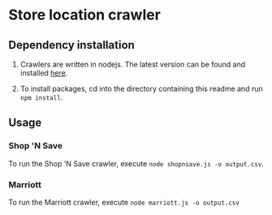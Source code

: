 # Store location crawler

## Dependency installation

1. Crawlers are written in nodejs. The latest version can be found and installed [here](https://nodejs.org/en/).

2. To install packages, cd into the directory containing this readme and run `npm install`.

## Usage

### Shop 'N Save

To run the Shop 'N Save crawler, execute `node shopnsave.js -o output.csv`.

### Marriott

To run the Marriott crawler, execute `node marriott.js -o output.csv`

